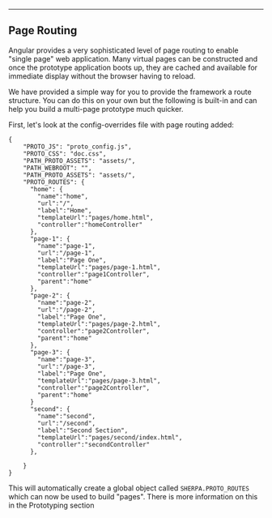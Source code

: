  ------------
Page Routing
------------

Angular provides a very sophisticated level of page routing to enable "single page" web application. Many virtual pages can be constructed and once the prototype application boots up, they are cached and available for immediate display without the browser having to reload.

We have provided a simple way for you to provide the framework a route structure. You can do this on your own but the following is built-in and can help you build a multi-page prototype much quicker.

First, let's look at the config-overrides file with page routing added:

    {
        "PROTO_JS": "proto_config.js",
        "PROTO_CSS": "doc.css",
        "PATH_PROTO_ASSETS": "assets/",
        "PATH_WEBROOT": "",
        "PATH_PROTO_ASSETS": "assets/",
        "PROTO_ROUTES": {
          "home": {
            "name":"home",
            "url":"/",
            "label":"Home",
            "templateUrl":"pages/home.html",
            "controller":"homeController"
          },
          "page-1": {
            "name":"page-1",
            "url":"/page-1",
            "label":"Page One",
            "templateUrl":"pages/page-1.html",
            "controller":"page1Controller",
            "parent":"home"
          },
          "page-2": {
            "name":"page-2",
            "url":"/page-2",
            "label":"Page One",
            "templateUrl":"pages/page-2.html",
            "controller":"page2Controller",
            "parent":"home"
          },
          "page-3": {
            "name":"page-3",
            "url":"/page-3",
            "label":"Page One",
            "templateUrl":"pages/page-3.html",
            "controller":"page2Controller",
            "parent":"home"
          }
          "second": {
            "name":"second",
            "url":"/second",
            "label":"Second Section",
            "templateUrl":"pages/second/index.html",
            "controller":"secondController"
          },
     
        }
    }

  
This will automatically create a global object called `SHERPA.PROTO_ROUTES` which can now be used to build "pages". There is more information on this in the Prototyping section